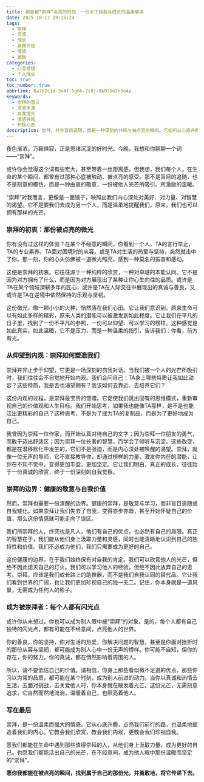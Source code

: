 ```yaml
---
title: 那些被“崇拜”点亮的时刻：一份关于自我与成长的温柔解读
date: 2025-10-17 19:15:24
tags:
  - 崇拜
  - 灵感
  - 成长
  - 自我价值
  - 情感
  - 激励
categories:
  - 心灵感悟
  - 个人成长
toc: true
toc_number: true
abbrlink: 8a7b2c1d-3e4f-5g6h-7i8j-9k0l1m2n3o4p
keywords:
  - 崇拜的意义
  - 灵感来源
  - 自我提升
  - 情感共鸣
  - 积极心态
description: 崇拜，并非盲目追随，而是一种深刻的共鸣与被点亮的瞬间。它如何从心底升腾，又如何温柔地塑造着我们的内心世界，引领我们走向更广阔的自我？这篇文章将带你一同探索这份情感的真谛，感受它带来的温暖与力量。
---
```


夜色渐浓，万籁俱寂，正是思绪沉淀的好时光。今晚，我想和你聊聊一个词——“崇拜”。

或许你会觉得这个词有些宏大，甚至带着一丝距离感。但我想，我们每个人，在生命的某个瞬间，都曾有过那种心底被触动、被点亮的感受。那不是盲目的追随，也不是刻意的模仿，而是一种由衷的敬意，一份被他人光芒所吸引、所激励的温暖。

“崇拜”对我而言，更像是一面镜子，映照出我们内心深处对美好、对力量、对智慧的渴望。它不是要我们去成为另一个人，而是温柔地提醒我们，原来，我们也可以拥有那样的光芒。

### 崇拜的初衷：那份被点亮的微光

你有没有过这样的体验？在某个不经意的瞬间，你看到一个人，TA的言行举止，TA的专业素养，TA面对困境时的从容，或是TA对生活的热爱与坚持，突然就击中了你。那一刻，你的心头仿佛被一道微光照亮，感到一种莫名的振奋和感动。

这便是崇拜的初衷。它往往源于一种纯粹的欣赏，一种对卓越的本能认同。它不是因为对方拥有了什么，而是因为对方展现出了某种让你心生向往的品质。或许是TA在某个领域深耕多年的匠心，或许是TA在人际交往中展现出的真诚与善良，又或许是TA在逆境中依然保持的乐观与坚韧。

这份微光，像一颗小小的火种，悄然落在我们心田。它让我们意识到，原来生命可以有如此多样的精彩，原来人类的潜能可以被激发到如此程度。它让我们在平凡的日子里，找到了一份不平凡的参照，一份可以仰望、可以学习的榜样。这种感觉是如此真实，如此温暖，它不是压力，而是一种温柔的指引，告诉我们：你看，前方有光。

### 从仰望到内观：崇拜如何塑造我们

崇拜并非止步于仰望，它更是一场深刻的自我对话。当我们被一个人的光芒所吸引时，我们往往会不自觉地开始内观。我们会问自己：TA身上哪些特质让我如此动容？这些特质，我是否也渴望拥有？我该如何去靠近、去培养它们？

这份内观的过程，是崇拜最宝贵的馈赠。它促使我们跳出固有的思维模式，重新审视自己的价值观和人生目标。我们开始思考，如果我也能像TA那样，是不是也能活出更精彩的自己？这种思考，不是为了成为TA的复制品，而是为了更好地成为自己。

我曾因为崇拜一位作家，而开始认真对待自己的文字；因为崇拜一位朋友的勇气，而敢于迈出舒适区；因为崇拜一位长者的智慧，而学会了倾听与沉淀。这些改变，都是在潜移默化中发生的，它们不是强迫，而是内心深处被唤醒的渴望。崇拜，就像一位无声的导师，它不直接教导你，却通过榜样的力量，激发你内在的潜能，让你在不知不觉中，变得更加丰盈、更加坚定。它让我们明白，真正的成长，往往始于一份真诚的欣赏，终于一份深刻的自我觉察。

### 崇拜的边界：健康的敬意与自我价值

然而，崇拜也需要一份清醒的边界。健康的崇拜，是敬意与学习，而非盲目追随或自我矮化。如果崇拜让我们失去了自我，变得亦步亦趋，甚至开始怀疑自己的价值，那么这份情感就可能走向了误区。

我们所崇拜的人，终究也是凡人，他们有自己的优点，也必然有自己的局限。真正的智慧在于，我们能从他们身上汲取力量和灵感，同时也能清晰地认识到自己的独特性和价值。我们不必成为他们，我们只需要成为更好的自己。

这份健康的边界，在于我们始终保有对自我的肯定。我们可以欣赏他人的光芒，但绝不因此熄灭自己的灯火。我们可以学习他人的经验，但绝不因此放弃自己的思考。崇拜，应该是我们成长路上的助推器，而不是我们自我认同的替代品。它让我们看到世界的广阔，也让我们更加珍视自己的独一无二。记住，你本身就是一道风景，无需成为任何人的影子。

### 成为被崇拜者：每个人都有闪光点

或许你从未想过，你也可以成为别人眼中被“崇拜”的对象。是的，每个人都有自己独特的闪光点，都有可能在不经意间，点亮他人的世界。

你的善良，你的坚持，你对生活的热爱，你解决问题的智慧，甚至是你面对挫折时的那份从容与坚韧，都可能成为别人心中一份无声的榜样。你可能不自知，但你的存在，你的努力，你的真诚，都在悄然影响着周围的人。

所以，请不要低估自己的价值。请相信，你身上那些看似微不足道的优点，那些你习以为常的品质，都可能在某个时刻，成为别人前进的动力。当你以真诚和热情去生活，去面对挑战，去关爱他人时，你本身就在散发着光芒。这份光芒，无需刻意追求，它自然而然地流淌，温暖着自己，也照亮着他人。

### 写在最后

崇拜，是一份温柔而强大的情感。它从心底升腾，点亮我们前行的路，也温柔地塑造着我们的内心。它教会我们欣赏，教会我们内观，更教会我们珍视自我。

愿我们都能在生命中遇到那些值得崇拜的人，从他们身上汲取力量，成为更好的自己。也愿我们都能活出自己的光芒，在不经意间，成为他人眼中那份温暖而坚定的“崇拜”。

**愿你我都能在被点亮的瞬间，找到属于自己的那份光，并勇敢地，将它传递下去。**
